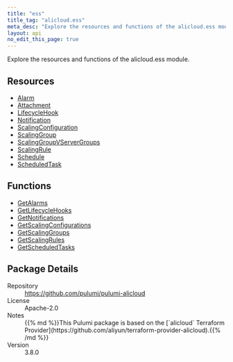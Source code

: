 ```yaml
---
title: "ess"
title_tag: "alicloud.ess"
meta_desc: "Explore the resources and functions of the alicloud.ess module."
layout: api
no_edit_this_page: true
---
```


<!-- WARNING: this file was generated by Pulumi Docs Generator. -->
<!-- Do not edit by hand unless you're certain you know what you are doing! -->

Explore the resources and functions of the alicloud.ess module.

<h2 id="resources">Resources</h2>
<ul class="api">
    <li><a href="alarm" title="Alarm"><span class="api-symbol api-symbol--resource"></span>Alarm</a></li>
    <li><a href="attachment" title="Attachment"><span class="api-symbol api-symbol--resource"></span>Attachment</a></li>
    <li><a href="lifecyclehook" title="LifecycleHook"><span class="api-symbol api-symbol--resource"></span>LifecycleHook</a></li>
    <li><a href="notification" title="Notification"><span class="api-symbol api-symbol--resource"></span>Notification</a></li>
    <li><a href="scalingconfiguration" title="ScalingConfiguration"><span class="api-symbol api-symbol--resource"></span>ScalingConfiguration</a></li>
    <li><a href="scalinggroup" title="ScalingGroup"><span class="api-symbol api-symbol--resource"></span>ScalingGroup</a></li>
    <li><a href="scalinggroupvservergroups" title="ScalingGroupVServerGroups"><span class="api-symbol api-symbol--resource"></span>ScalingGroupVServerGroups</a></li>
    <li><a href="scalingrule" title="ScalingRule"><span class="api-symbol api-symbol--resource"></span>ScalingRule</a></li>
    <li><a href="schedule" title="Schedule"><span class="api-symbol api-symbol--resource"></span>Schedule</a></li>
    <li><a href="scheduledtask" title="ScheduledTask"><span class="api-symbol api-symbol--resource"></span>ScheduledTask</a></li>
</ul>

<h2 id="functions">Functions</h2>
<ul class="api">
    <li><a href="getalarms" title="GetAlarms"><span class="api-symbol api-symbol--function"></span>GetAlarms</a></li>
    <li><a href="getlifecyclehooks" title="GetLifecycleHooks"><span class="api-symbol api-symbol--function"></span>GetLifecycleHooks</a></li>
    <li><a href="getnotifications" title="GetNotifications"><span class="api-symbol api-symbol--function"></span>GetNotifications</a></li>
    <li><a href="getscalingconfigurations" title="GetScalingConfigurations"><span class="api-symbol api-symbol--function"></span>GetScalingConfigurations</a></li>
    <li><a href="getscalinggroups" title="GetScalingGroups"><span class="api-symbol api-symbol--function"></span>GetScalingGroups</a></li>
    <li><a href="getscalingrules" title="GetScalingRules"><span class="api-symbol api-symbol--function"></span>GetScalingRules</a></li>
    <li><a href="getscheduledtasks" title="GetScheduledTasks"><span class="api-symbol api-symbol--function"></span>GetScheduledTasks</a></li>
</ul>

<h2 id="package-details">Package Details</h2>
<dl class="package-details">
	<dt>Repository</dt>
	<dd><a href="https://github.com/pulumi/pulumi-alicloud">https://github.com/pulumi/pulumi-alicloud</a></dd>
	<dt>License</dt>
	<dd>Apache-2.0</dd>
	<dt>Notes</dt>
	<dd>{{% md %}}This Pulumi package is based on the [`alicloud` Terraform Provider](https://github.com/aliyun/terraform-provider-alicloud).{{% /md %}}</dd>
	<dt>Version</dt>
	<dd>3.8.0</dd>
</dl>

